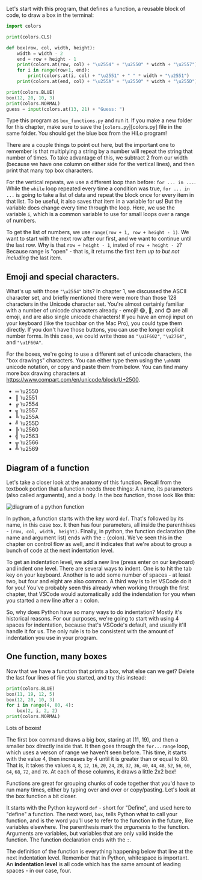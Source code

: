 Let's start with this program, that defines a function, a reusable block of
code, to draw a box in the terminal:

```python
import colors

print(colors.CLS)

def box(row, col, width, height):
    width = width - 2
    end = row + height - 1
    print(colors.at(row, col) + "\u2554" + "\u2550" * width + "\u2557")
    for i in range(row+1, end):
        print(colors.at(i, col) + "\u2551" + " " * width + "\u2551")
    print(colors.at(end, col) + "\u255A" + "\u2550" * width + "\u255D")

print(colors.BLUE)
box(12, 20, 10, 3)
print(colors.NORMAL)
guess = input(colors.at(13, 21) + "Guess: ")
```

Type this program as `box_functions.py` and run it. If you make a new folder for
this chapter, make sure to save the [`colors.py`][colors.py] file in the same
folder. You should get the blue box from the HiLo program!

There are a couple things to point out here, but the important one to remember is
that multiplying a string by a number will repeat the string that number of times.
To take advantage of this, we subtract 2 from our width (because we have one column
on either side for the vertical lines), and then print that many top box characters.

For the vertical repeats, we use a different loop than before: `for ... in ...`.
While the `while` loop repeated every time a condition was true, `for ... in ...`
is going to take a list of data and repeat the block once for every item in that
list. To be useful, it also saves that item in a variable for us! But the variable
does change every time through the loop. Here, we use the variable `i`, which is
a common variable to use for small loops over a range of numbers.

To get the list of numbers, we use `range(row + 1, row + height - 1)`. We want to
start with the next row after our first, and we want to continue until the last
row. Why is that `row + height - 1`, insted of `row + height - 2`? Because range
is "open" - that is, it returns the first item _up to but not including_ the last
item.

## Emoji  and special characters.

What's up with those `"\u2554"` bits? In chapter 1, we discussed the ASCII
character set, and briefly mentioned there were more than those 128 characters
in the Unicode character set. You're almost certainly familiar with a number of
unicode characters already - emoji! 😂, 🖤, and 😍 are all emoji, and are also
single unicode characters! If you have an emoji input on your keyboard (like the
touchbar on the Mac Pro), you could type them directly. If you don't have those
buttons, you can use the longer explicit number forms. In this case, we could
write those as `"\u1F602"`, `"\u2764"`, and `"\u1F60A"`. 

For the boxes, we're going to use a different set of unicode characters, the
"box drawings" characters. You can either type them using the `\uNNNN` unicode
notation, or copy and paste them from below. You can find many more box drawing
characters at https://www.compart.com/en/unicode/block/U+2500.

*   ═ \u2550
*   ║ \u2551
*   ╔ \u2554
*   ╗ \u2557
*   ╚ \u255A
*   ╝ \u255D
*   ╠ \u2560
*   ╣ \u2563
*   ╦ \u2566
*   ╩ \u2569

## Diagram of a function

Let's take a closer look at the anatomy of this function. Recall from the
textbook portion that a function needs three things: A name, its parameters (also
called arguments), and a body. In the box function, those look like this:

![diagram of a python function](./digraph_of_a_python_funciton.png)

In python, a function starts with the key word `def`. That's followed by its name,
in this case `box`. It then has four parameters, all inside the parenthises -
`(row, col, width, height)`. Finally, in python, the function declaration (the name
and argument list) ends with the `:` (colon). We've seen this in the chapter on control
flow as well, and it indicates that we're about to group a bunch of code at the
next indentation level.

To get an indentation level, we add a new line (press enter on our keyboard) and
indent one level. There are several ways to indent. One is to hit the tab key on
your keyboard. Another is to add some number of spaces - at least two, but four
and eight are also common. A third way is to let VSCode do it for you! You've
probably seen this already when working through the first chapter, that VSCode
would automatically add the indendation for you when you started a new line after
a `:` colon.

So, why does Python have so many ways to do indentation? Mostly it's historical
reasons. For our purposes, we're going to start with using 4 spaces for indentation,
because that's VSCode's default, and usually it'll handle it for us. The only rule
is to be consistent with the amount of indentation you use in your program.

## One function, many boxes

Now that we have a function that prints a box, what else can we get? Delete the
last four lines of file you started, and try this instead:

```python
print(colors.BLUE)
box(11, 19, 12, 5)
box(12, 20, 10, 3)
for i in range(4, 80, 4):
    box(2, i, 2, 2)
print(colors.NORMAL)
```

Lots of boxes!

The first box command draws a big box, staring at (11, 19), and then a smaller
box directly inside that. It then goes through the `for...range` loop, which
uses a verson of range we haven't seen before. This time, it starts with the
value 4, then increases by 4 until it is greater than or equal to 80. That is,
it takes the values `4`, `8`, `12`, `16`, `20`, `24`, `28`, `32`, `36`, `40`,
`44`, `48`, `52`, `56`, `60`, `64`, `68`, `72`, and `76`. At each of those
columns, it draws a little 2x2 box!

Functions are great for grouping chunks of code together that you'd have to
run many times, either by typing over and over or copy/pasting. Let's look at
the box function a bit closer.

It starts with the Python keyword `def` - short for "Define", and used here to
"define" a function. The next word, `box`, tells Python what to call your
function, and is the word you'll use to refer to the function in the future,
like variables elsewhere. The parenthesis mark the *arguments* to the function.
Arguments are variables, but variables that are only valid inside the function.
The function declaration ends with the `:`.

The definition of the function is everything happening below that line at the
next indentation level. Remember that in Python, whitespace is important. An
**indentation level** is all code which has the same amount of leading spaces -
in our case, four.
